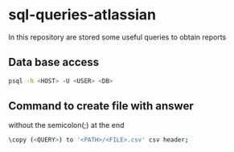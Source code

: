 # sql-queries-atlassian
In this repository are stored some useful queries to obtain reports

## Data base access
```sh
psql -h <HOST> -U <USER> <DB>
```
## Command to create file with answer
without the semicolon(;) at the end
```sh
\copy (<QUERY>) to '<PATH>/<FILE>.csv' csv header;
```
